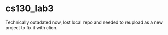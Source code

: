 # cs130_lab3

Technically outadated now, lost local repo and needed to reupload as a new project to fix it with clion.
